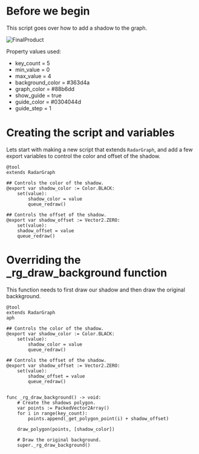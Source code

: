 # Before we begin
This script goes over how to add a shadow to the graph.

![FinalProduct](https://github.com/user-attachments/assets/883aea0d-435d-460f-a983-d94d7cf15057)

Property values used:
- key_count = 5
- min_value = 0
- max_value = 4
- background_color = #363d4a
- graph_color = #88b6dd
- show_guide = true
- guide_color = #0304044d
- guide_step = 1

# Creating the script and variables
Lets start with making a new script that extends ```RadarGraph```, and add a few export variables to control the color and offset of the shadow.
```gdscript
@tool
extends RadarGraph

## Controls the color of the shadow.
@export var shadow_color := Color.BLACK:
	set(value):
		shadow_color = value
		queue_redraw()

## Controls the offset of the shadow.
@export var shadow_offset := Vector2.ZERO:
	set(value):
	shadow_offset = value
	queue_redraw()
```

# Overriding the _rg_draw_background function
This function needs to first draw our shadow and then draw the original backkground.

```gdscript
@tool
extends RadarGraph
aph

## Controls the color of the shadow.
@export var shadow_color := Color.BLACK:
	set(value):
		shadow_color = value
		queue_redraw()

## Controls the offset of the shadow.
@export var shadow_offset := Vector2.ZERO:
	set(value):
		shadow_offset = value
		queue_redraw()


func _rg_draw_background() -> void:
	# Create the shadows polygon.
	var points := PackedVector2Array()
	for i in range(key_count):
		points.append(_get_polygon_point(i) + shadow_offset)

	draw_polygon(points, [shadow_color])

	# Draw the original background.
	super._rg_draw_background()
```
